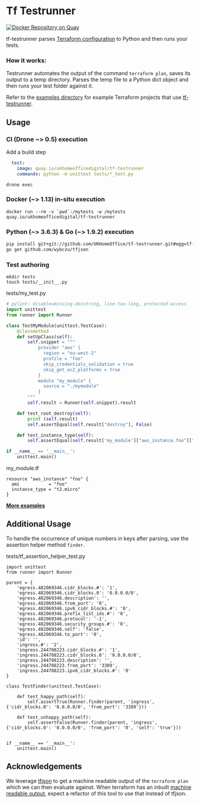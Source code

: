 # Tf Testrunner
[![Docker Repository on Quay](https://quay.io/repository/ukhomeofficedigital/tf-testrunner/status "Docker Repository on Quay")](https://quay.io/repository/ukhomeofficedigital/tf-testrunner)

tf-testrunner parses [Terraform configuration](https://www.terraform.io/docs/configuration/index.html) to Python and then runs your tests.

### How it works:

Testrunner automates the output of the command ```terraform plan```, saves its
output to a temp directory. Parses the temp file to a Python dict object and
then runs your test folder against it. 

Refer to the [examples
directory](https://github.com/UKHomeOffice/tf-testrunner/tree/master/examples/basic-proof)
for example Terraform projects that use
[tf-testrunner](https://github.com/UKHomeOffice/tf-testrunner/). 


## Usage

### CI (Drone ~> 0.5) execution
Add a build step
```yaml
  test:
    image: quay.io/ukhomeofficedigital/tf-testrunner
    commands: python -m unittest tests/*_test.py
``````
```shell
drone exec
```

### Docker (~> 1.13) in-situ execution
```shell
docker run --rm -v `pwd`:/mytests -w /mytests quay.io/ukhomeofficedigital/tf-testrunner
```

### Python (\~> 3.6.3) & Go (\~> 1.9.2) execution
```bash
pip install git+git://github.com/UKHomeOffice/tf-testrunner.git#egg=tf-testrunner
go get github.com/wybczu/tfjson
```

### Test authoring
```shell
mkdir tests
touch tests/__init__.py
```
tests/my_test.py
```python
# pylint: disable=missing-docstring, line-too-long, protected-access
import unittest
from runner import Runner

class TestMyModule(unittest.TestCase):
    @classmethod
    def setUpClass(self):
        self.snippet = """
            provider "aws" {
              region = "eu-west-2"
              profile = "foo"
              skip_credentials_validation = true
              skip_get_ec2_platforms = true
            }
            module "my_module" {
              source = "./mymodule"
            }
        """
        self.result = Runner(self.snippet).result

    def test_root_destroy(self):
        print (self.result)
        self.assertEqual(self.result["destroy"], False)

    def test_instance_type(self):
        self.assertEqual(self.result['my_module']["aws_instance.foo"]["instance_type"], "t2.micro")

if __name__ == '__main__':
    unittest.main()
```
my_module.tf
```hcl-terraform
resource "aws_instance" "foo" {
  ami           = "foo"
  instance_type = "t2.micro"
}
```

**[More examples](./examples)**

## Additional Usage

To handle the occurrence of unique numbers in keys after parsing, use the assertion helper method ```finder```.

tests/tf_assertion_helper_test.py
```hcl-terraform
import unittest
from runner import Runner

parent = {
    'egress.482069346.cidr_blocks.#': '1',
    'egress.482069346.cidr_blocks.0': '0.0.0.0/0',
    'egress.482069346.description': '',
    'egress.482069346.from_port': '0',
    'egress.482069346.ipv6_cidr_blocks.#': '0',
    'egress.482069346.prefix_list_ids.#': '0',
    'egress.482069346.protocol': '-1',
    'egress.482069346.security_groups.#': '0',
    'egress.482069346.self': 'false',
    'egress.482069346.to_port': '0',
    'id': '',
    'ingress.#': '2',
    'ingress.244708223.cidr_blocks.#': '1',
    'ingress.244708223.cidr_blocks.0': '0.0.0.0/0',
    'ingress.244708223.description': '',
    'ingress.244708223.from_port': '3389',
    'ingress.244708223.ipv6_cidr_blocks.#': '0'
}

class TestFinder(unittest.TestCase):

    def test_happy_path(self):
        self.assertTrue(Runner.finder(parent, 'ingress', {'cidr_blocks.0': '0.0.0.0/0', 'from_port': '3389'}))

    def test_unhappy_path(self):
        self.assertFalse(Runner.finder(parent, 'ingress', {'cidr_blocks.0': '0.0.0.0/0', 'from_port': '0', 'self': 'true'}))


if __name__ == '__main__':
    unittest.main()
```

## Acknowledgements

We leverage [tfjson](https://github.com/palantir/tfjson) to get a machine
readable output of the `terraform plan` which we can then evaluate against.
When terraform has an inbuilt [machine readable
output](https://github.com/hashicorp/terraform/pull/3170), expect a refactor of
this tool to use that instead of tfjson.
